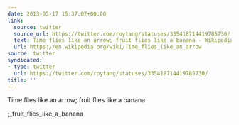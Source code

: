 ```yaml
---
date: 2013-05-17 15:37:07+00:00
link:
  source: twitter
  source_url: https://twitter.com/roytang/statuses/335418714419785730/
  text: Time flies like an arrow; fruit flies like a banana - Wikipedia
  url: https://en.wikipedia.org/wiki/Time_flies_like_an_arrow
source: twitter
syndicated:
- type: twitter
  url: https://twitter.com/roytang/statuses/335418714419785730/
title: ''
---
```


Time flies like an arrow; fruit flies like a banana 

;_fruit_flies_like_a_banana